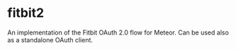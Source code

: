 # fitbit2

An implementation of the Fitbit OAuth 2.0 flow for Meteor. Can be used also as a standalone OAuth client.
